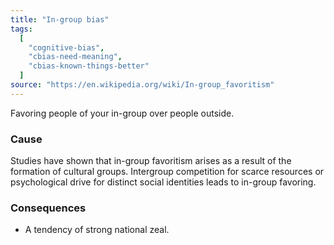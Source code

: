 ```yaml
---
title: "In-group bias"
tags:
  [
    "cognitive-bias",
    "cbias-need-meaning",
    "cbias-known-things-better"
  ]
source: "https://en.wikipedia.org/wiki/In-group_favoritism"
---
```


Favoring people of your in-group over people outside.

### Cause

Studies have shown that in-group favoritism arises as a result of the formation of cultural groups. Intergroup competition for scarce resources or psychological drive for distinct social identities leads to in-group favoring.

### Consequences

- A tendency of strong national zeal.


